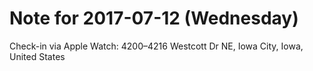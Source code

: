 # Note for 2017-07-12 (Wednesday)

Check-in via Apple Watch:
4200–4216 Westcott Dr NE, Iowa City, Iowa, United States
